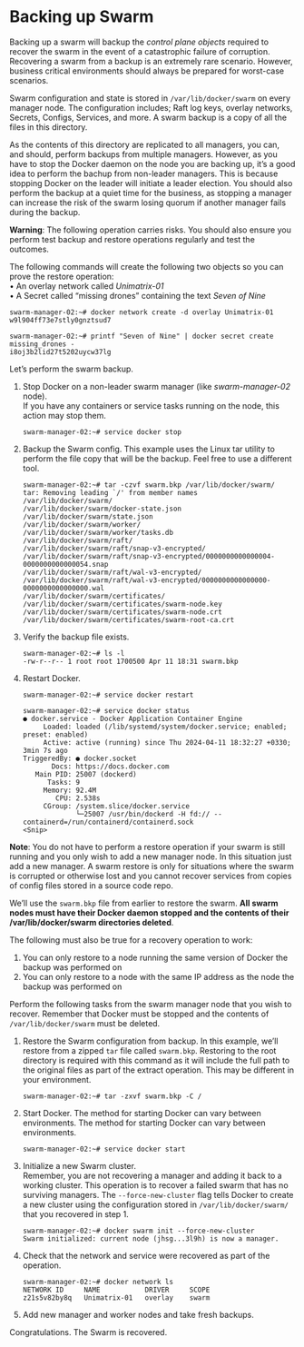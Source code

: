 # Backing up Swarm
Backing up a swarm will backup the *control plane objects* required to recover the swarm in the event of a catastrophic failure of corruption. Recovering a swarm from a backup is an extremely rare scenario. However, business critical environments should always be prepared for worst-case scenarios.  

Swarm configuration and state is stored in `/var/lib/docker/swarm` on every manager node. The configuration includes; Raft log keys, overlay networks, Secrets, Configs, Services, and more. A swarm backup is a copy of all the files in this directory.  

As the contents of this directory are replicated to all managers, you can, and should, perform backups from multiple managers. However, as you have to stop the Docker daemon on the node you are backing up, it’s a good idea to perform the bachup from non-leader managers. This is because stopping Docker on the leader will initiate a leader election. You should also perform the backup at a quiet time for the business, as stopping a manager can increase the risk of the swarm losing quorum if another manager fails during the backup.  

**Warning**: The following operation carries risks. You should also ensure you perform test backup
and restore operations regularly and test the outcomes.  

The following commands will create the following two objects so you can prove the restore operation:  
• An overlay network called *Unimatrix-01*  
• A Secret called “missing drones” containing the text *Seven of Nine*  

```
swarm-manager-02:~# docker network create -d overlay Unimatrix-01
w9l904ff73e7stly0gnztsud7

swarm-manager-02:~# printf "Seven of Nine" | docker secret create missing_drones -
i8oj3b2lid27t5202uycw37lg
```  


Let’s perform the swarm backup.  

1. Stop Docker on a non-leader swarm manager (like *swarm-manager-02* node).  
   If you have any containers or service tasks running on the node, this action may stop them.
   ```
   swarm-manager-02:~# service docker stop
   ```  
2. Backup the Swarm config.
   This example uses the Linux tar utility to perform the file copy that will be the backup. Feel free to use a different tool.
   ```
   swarm-manager-02:~# tar -czvf swarm.bkp /var/lib/docker/swarm/
   tar: Removing leading `/' from member names
   /var/lib/docker/swarm/
   /var/lib/docker/swarm/docker-state.json
   /var/lib/docker/swarm/state.json
   /var/lib/docker/swarm/worker/
   /var/lib/docker/swarm/worker/tasks.db
   /var/lib/docker/swarm/raft/
   /var/lib/docker/swarm/raft/snap-v3-encrypted/
   /var/lib/docker/swarm/raft/snap-v3-encrypted/0000000000000004-0000000000000054.snap
   /var/lib/docker/swarm/raft/wal-v3-encrypted/
   /var/lib/docker/swarm/raft/wal-v3-encrypted/0000000000000000-0000000000000000.wal
   /var/lib/docker/swarm/certificates/
   /var/lib/docker/swarm/certificates/swarm-node.key
   /var/lib/docker/swarm/certificates/swarm-node.crt
   /var/lib/docker/swarm/certificates/swarm-root-ca.crt
   ```  
3. Verify the backup file exists.  
   ```
   swarm-manager-02:~# ls -l
   -rw-r--r-- 1 root root 1700500 Apr 11 18:31 swarm.bkp
   ```  
4. Restart Docker.  
   ```
   swarm-manager-02:~# service docker restart
   
   swarm-manager-02:~# service docker status
   ● docker.service - Docker Application Container Engine
        Loaded: loaded (/lib/systemd/system/docker.service; enabled; preset: enabled)
        Active: active (running) since Thu 2024-04-11 18:32:27 +0330; 3min 7s ago
   TriggeredBy: ● docker.socket
          Docs: https://docs.docker.com
      Main PID: 25007 (dockerd)
         Tasks: 9
        Memory: 92.4M
           CPU: 2.538s
        CGroup: /system.slice/docker.service
                └─25007 /usr/bin/dockerd -H fd:// --containerd=/run/containerd/containerd.sock
   <Snip>
   ```  

**Note**: You do not have to perform a restore operation if your swarm is still running and you only
wish to add a new manager node. In this situation just add a new manager. A swarm restore is only for situations where the swarm is corrupted or otherwise lost and you cannot recover services from copies of config files stored in a source code repo.  

We’ll use the `swarm.bkp` file from earlier to restore the swarm. **All swarm nodes must have their Docker daemon stopped and the contents of their /var/lib/docker/swarm directories deleted**.  

The following must also be true for a recovery operation to work:
1. You can only restore to a node running the same version of Docker the backup was performed on
2. You can only restore to a node with the same IP address as the node the backup was performed on  


Perform the following tasks from the swarm manager node that you wish to recover. Remember that Docker
must be stopped and the contents of `/var/lib/docker/swarm` must be deleted.  

1. Restore the Swarm configuration from backup.
   In this example, we’ll restore from a zipped `tar` file called `swarm.bkp`. Restoring to the root directory is required with this command as it will include the full path to the original files as part of the extract operation. This may be different in your environment.
   ```
   swarm-manager-02:~# tar -zxvf swarm.bkp -C /
   ```  

2. Start Docker. The method for starting Docker can vary between environments.
   The method for starting Docker can vary between environments.
   ```
   swarm-manager-02:~# service docker start
   ```
   
3. Initialize a new Swarm cluster.  
   Remember, you are not recovering a manager and adding it back to a working cluster. This operation is to recover a failed swarm that has no surviving managers. The `--force-new-cluster` flag tells Docker to create a new cluster using the configuration stored in `/var/lib/docker/swarm/` that you recovered in step 1.
   ```
   swarm-manager-02:~# docker swarm init --force-new-cluster
   Swarm initialized: current node (jhsg...3l9h) is now a manager.
   ```  

4. Check that the network and service were recovered as part of the operation.
   ```
   swarm-manager-02:~# docker network ls
   NETWORK ID     NAME           DRIVER     SCOPE
   z21s5v82by8q   Unimatrix-01   overlay    swarm
   ```  
   
5. Add new manager and worker nodes and take fresh backups.


Congratulations. The Swarm is recovered.  
